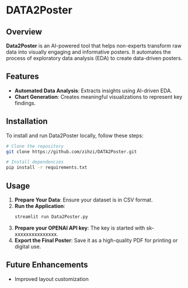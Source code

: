 # DATA2Poster

## Overview

**Data2Poster** is an AI-powered tool that helps non-experts transform raw data into visually engaging and informative posters. It automates the process of exploratory data analysis (EDA) to create data-driven posters.

## Features

- **Automated Data Analysis**: Extracts insights using AI-driven EDA.
- **Chart Generation**: Creates meaningful visualizations to represent key findings.

## Installation

To install and run Data2Poster locally, follow these steps:

```bash
# Clone the repository
git clone https://github.com/zihzi/DATA2Poster.git

# Install dependencies
pip install -r requirements.txt

```

## Usage

1. **Prepare Your Data**: Ensure your dataset is in CSV format.
2. **Run the Application**:
   ```bash
   streamlit run Data2Poster.py
   ```
3. **Prepare your OPENAI API key**: The key is started with sk-xxxxxxxxxxxxxxx.
4. **Export the Final Poster**: Save it as a high-quality PDF for printing or digital use.

## Future Enhancements

- Improved layout customization
